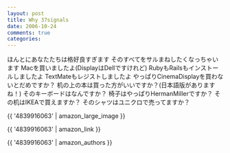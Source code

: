 ```yaml
---
layout: post
title: Why 37signals
date: 2006-10-24
comments: true
categories:
---
```



ほんとにあなたたちは格好良すぎます
そのすべてをサルまねしたくなっちゃいます
Macを買いましたよ(DisplayはDellですけれど)
RubyもRailsもインストールしましたよ
TextMateもレジストしましたよ
やっぱりCinemaDisplayを買わないとだめですか？
机の上の本は買った方がいいですか？(日本語版がありますね！)
そのキーボードはなんですか？
椅子はやっぱりHermanMillerですか？
その机はIKEAで買えますか？
そのシャツはユニクロで売ってますか？
[](http://www.apple.com/education/whymac/compsci/video.html)
[](http://www.apple.com/education/whymac/compsci/)
[](http://www.37signals.com/)

{{ '4839916063' | amazon_large_image }}

{{ '4839916063' | amazon_link }}

{{ '4839916063' | amazon_authors }}

